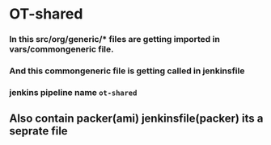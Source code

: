 # OT-shared

### In this src/org/generic/* files are getting imported in vars/commongeneric file.
### And this commongeneric file is getting called in jenkinsfile
### jenkins pipeline name `ot-shared`

## Also contain packer(ami) jenkinsfile(packer) its a seprate file 
